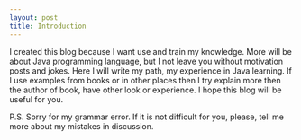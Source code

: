 ```yaml
---
layout: post
title: Introduction
---
```


I created this blog because I want use and train my knowledge.
More will be about Java programming language, but I not leave you without motivation posts and jokes.
Here I will write my path, my experience in Java learning. If I use examples from books or in other places then I try explain more then the author of book, have other look or experience.
I hope this blog will be useful for you.

P.S. Sorry for my grammar error. If it is not difficult for you, please, tell me more about my mistakes in discussion.